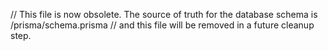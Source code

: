 // This file is now obsolete. The source of truth for the database schema is /prisma/schema.prisma
// and this file will be removed in a future cleanup step.
